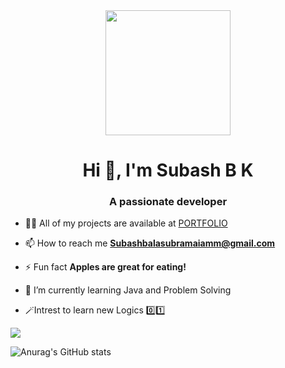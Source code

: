 <div id="header" align="center">
  <img src="https://media0.giphy.com/media/qgQUggAC3Pfv687qPC/giphy.gif" width="200"/>
</div>
<h1 align="center">Hi 👋, I'm Subash B K</h1>
<h3 align="center">A passionate developer</h3>

- 👨‍💻 All of my projects are available at [PORTFOLIO](https://subashbalasubramaniamm.github.io/Portfolio/)

- 📫 How to reach me **Subashbalasubramaiamm@gmail.com**

- ⚡ Fun fact **Apples are great for eating!**

- 🌱 I’m currently learning Java and Problem Solving

-  🪄Intrest to learn new Logics 0️⃣1️⃣

<p align="left">
</p>
<a href="https://git.io/streak-stats"><img src="https://streak-stats.demolab.com?user=SUBASHBALASUBRAMANIAMM&theme=dark"/></a>

![Anurag's GitHub stats](https://github-readme-stats.vercel.app/api?username=SUBASHBALASUBRAMANIAMM&show_icons=true&theme=transparent)









<!--
**SUBASHBALASUBRAMANIAMM/SUBASHBALASUBRAMANIAMM** is a ✨ _special_ ✨ repository because its `README.md` (this file) appears on your GitHub profile.

Here are some ideas to get you started:

- 🔭 I’m currently working on ...
- 🌱 I’m currently learning ...
- 👯 I’m looking to collaborate on ...
- 🤔 I’m looking for help with ...
- 💬 Ask me about ...
- 📫 How to reach me: ...
- 😄 Pronouns: ...
- ⚡ Fun fact: ...
-->
